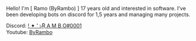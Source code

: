 
Hello! I'm [ Ramo (ByRambo) ] 17 years old and interested in software. I've been developing bots on discord for 1,5 years and managing many projects.

Discord:  [! ✦ ' ๖ۣۜR A M B O#0001](https://discord.com/users/922563906206048360) \
Youtube:  [ByRambo](https://www.youtube.com/channel/UC2HB-n0-awwtFsKBU3PXOFA) 
